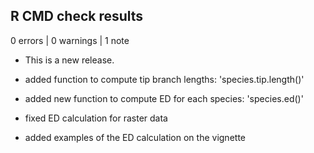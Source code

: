 ## R CMD check results

0 errors | 0 warnings | 1 note

* This is a new release.

* added function to compute tip branch lengths: 'species.tip.length()'

* added new function to compute ED for each species: 'species.ed()'

* fixed ED calculation for raster data

* added examples of the ED calculation on the vignette


